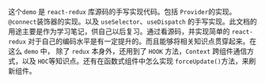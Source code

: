 这个`demo` 是 `react-redux` 库源码的手写实现代码。包括 `Provider`的实现。`@connect`装饰器的实现。以及 `useSelector`、`useDispatch` 的手写实现。此文档的用途主要是作为学习笔记，供自己以后复习。通过看源码，并实现简单的 `react-redux` 对于自己的编码水平是有一定提升的。而且能够将相关知识点贯穿起来。在这么 `demo` 中， 除了 `redux` 本身外，还用到了 `HOOK` 方法，`Context` 跨组件通信方式，以及 `HOC`等知识点。还有在函数式组件中怎么实现 `forceUpdate()`方法，来刷新组件。